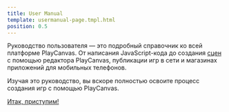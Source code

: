 ```yaml
---
title: User Manual
template: usermanual-page.tmpl.html
position: 0.5
---
```


Руководство пользователя — это подробный справочник ко всей платформе PlayCanvas. От написания JavaScript-кода до создания [сцен][1] с помощью редактора PlayCanvas, публикации игр в сети и магазинах приложений для мобильных телефонов.

Изучая это руководство, вы вскоре полностью освоите процесс создания игр с помощью PlayCanvas.

[Итак, приступим!][2]

[1]: /user-manual/glossary#scene
[2]: /user-manual/introduction

